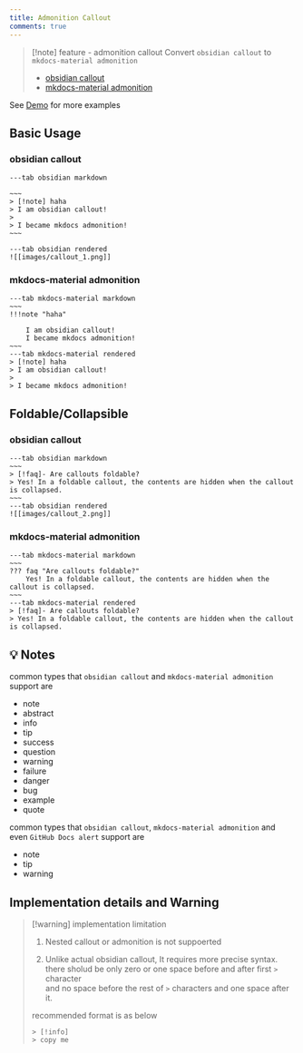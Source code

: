 ```yaml
---
title: Admonition Callout
comments: true
---
```

> [!note]  feature - admonition callout
> Convert `obsidian callout` to `mkdocs-material admonition`
> 
> - [obsidian callout](https://help.obsidian.md/Editing+and+formatting/Callouts)
> - [mkdocs-material admonition](https://squidfunk.github.io/mkdocs-material/reference/admonitions/)

See [Demo](demo) for more examples
## Basic Usage

###  obsidian callout

```tabs
---tab obsidian markdown

~~~
> [!note] haha
> I am obsidian callout!
> 
> I became mkdocs admonition!
~~~

---tab obsidian rendered
![[images/callout_1.png]]
```

### mkdocs-material admonition

```tabs
---tab mkdocs-material markdown
~~~
!!!note "haha"

    I am obsidian callout!
    I became mkdocs admonition!
~~~
---tab mkdocs-material rendered
> [!note] haha
> I am obsidian callout!
> 
> I became mkdocs admonition!
```

## Foldable/Collapsible

###  obsidian callout

```tabs
---tab obsidian markdown
~~~
> [!faq]- Are callouts foldable? 
> Yes! In a foldable callout, the contents are hidden when the callout is collapsed.
~~~
---tab obsidian rendered
![[images/callout_2.png]]
```

### mkdocs-material admonition

```tabs
---tab mkdocs-material markdown
~~~
??? faq "Are callouts foldable?"
    Yes! In a foldable callout, the contents are hidden when the callout is collapsed.
~~~
---tab mkdocs-material rendered
> [!faq]- Are callouts foldable? 
> Yes! In a foldable callout, the contents are hidden when the callout is collapsed.
```
## 💡 Notes

common types that `obsidian callout` and `mkdocs-material admonition` support are

-   note
-   abstract
-   info
-   tip
-   success
-   question
-   warning
-   failure
-   danger
-   bug
-   example
-   quote

common types that `obsidian callout`, `mkdocs-material admonition` and even `GitHub Docs alert` support are

- note
- tip
- warning

## Implementation details and Warning

> [!warning] implementation limitation
> 1. Nested callout or admonition is not suppoerted
> 
> 2. Unlike actual obsidian callout, It requires more precise syntax. <br>
>    there sholud be only zero or one space before and after first  `>` character <br>
>    and no space before the rest of `>` characters and one space after it.
> 
>   recommended format is as below
> ```text
> > [!info]
> > copy me 
> ```



